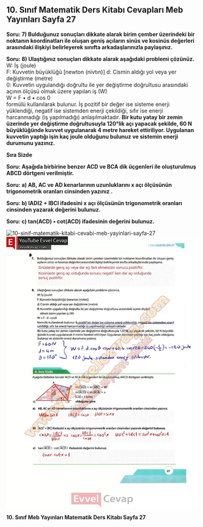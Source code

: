 ## 10. Sınıf Matematik Ders Kitabı Cevapları Meb Yayınları Sayfa 27

**Soru: 7) Bulduğunuz sonuçları dikkate alarak birim çember üzerindeki bir noktanın koordinatları ile oluşan geniş açıların sinüs ve kosinüs değerleri arasındaki ilişkiyi belirleyerek sınıfta arkadaşlarınızla paylaşınız.**

**Soru: 8) Ulaştığınız sonuçları dikkate alarak aşağıdaki problemi çözünüz.** W: İş (joule)  
 F: Kuvvetin büyüklüğü [newton (nivtın)] d: Cismin aldığı yol veya yer değiştirme (metre)  
 0: Kuvvetin uygulandığı doğrultu ile yer değiştirme doğrultusu arasındaki açının ölçüsü olmak üzere yapılan iş (W)  
 W = F • d • cos 0  
 formülü kullanılarak bulunur. İş pozitif bir değer ise sisteme enerji yüklendiği, negatif ise sistemden enerji çekildiği, sıfır ise enerji harcanmadığı (iş yapılmadığı) anlaşılmaktadır. **Bir kutu yatay bir zemin üzerinde yer değiştirme doğrultusuyla 120°lik açı yapacak şekilde, 60 N büyüklüğünde kuvvet uygulanarak 4 metre hareket ettiriliyor. Uygulanan kuvvetin yaptığı işin kaç joule olduğunu bulunuz ve sistemin enerji durumunu yazınız.**

**Sıra Sizde**

**Soru: Aşağıda birbirine benzer ACD ve BCA dik üçgenleri ile oluşturulmuş ABCD dörtgeni verilmiştir.**

**Soru: a) AB, AC ve AD kenarlarının uzunluklarını x açı ölçüsünün trigonometrik oranları cinsinden yazınız .**

**Soru: b) IADl2 + IBCI ifadesini x açı ölçüsünün trigonometrik oranları cinsinden yazarak değerini bulunuz.**

**Soru: c) tan(ACD) • cot(ACD) ifadesinin değerini bulunuz.**

![10-sinif-matematik-kitabi-cevabi-meb-yayinlari-sayfa-27]()![10-sinif-matematik-kitabi-cevabi-meb-yayinlari-sayfa-27](./image1.webp)

**10. Sınıf Meb Yayınları Matematik Ders Kitabı Sayfa 27**